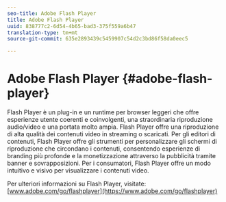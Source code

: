 ```yaml
---
seo-title: Adobe Flash Player
title: Adobe Flash Player
uuid: 838777c2-6d54-4b65-bad3-375f559a6b47
translation-type: tm+mt
source-git-commit: 635e2893439c5459907c54d2c3bd86f58da0eec5

---
```



# Adobe Flash Player {#adobe-flash-player}

Flash Player è un plug-in e un runtime per browser leggeri che offre esperienze utente coerenti e coinvolgenti, una straordinaria riproduzione audio/video e una portata molto ampia. Flash Player offre una riproduzione di alta qualità dei contenuti video in streaming o scaricati. Per gli editori di contenuti, Flash Player offre gli strumenti per personalizzare gli schermi di riproduzione che circondano i contenuti, consentendo esperienze di branding più profonde e la monetizzazione attraverso la pubblicità tramite banner e sovrapposizioni. Per i consumatori, Flash Player offre un modo intuitivo e visivo per visualizzare i contenuti video.

Per ulteriori informazioni su Flash Player, visitate: [www.adobe.com/go/flashplayer](https://www.adobe.com/go/flashplayer)
